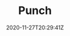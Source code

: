 ---
layout: recipe
date: 2020-11-27T20:29:41Z
draft: true    
title:  "Punch"
# image: cappuccino.jpg
authorName: Aunt Charlene
category: beverage
tags:
  - beverage
  - charlene
yield: #
prepTime: #
cookTime: #

ingredients:
- 2 packages Cherry Koolaid
- 1 package Orange Koolaid
- 1 tall Can Pineapple Juice
- Juice of 3 Lemons
- 2 cups Sugar
- 1/2 quart Water
- 3 Bananas (mashed)
- 3 small Bottles 7-up

directions:
- Mix Kool-Aid and sugar.
- Add juices, water and 1/2 of the 7-up.
- Mash bananas and add last.
- Put in freezer.
- Take out and add remaining 7-up.
- Serve slushy.
---